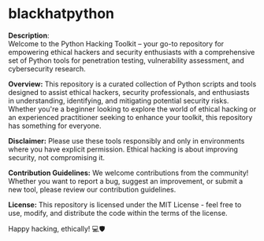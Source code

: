 # blackhatpython
**Description**:  
Welcome to the Python Hacking Toolkit – your go-to repository for empowering ethical hackers and security enthusiasts with a comprehensive set of Python tools for penetration testing, vulnerability assessment, and cybersecurity research.

**Overview:**
This repository is a curated collection of Python scripts and tools designed to assist ethical hackers, security professionals, and enthusiasts in understanding, identifying, and mitigating potential security risks. Whether you're a beginner looking to explore the world of ethical hacking or an experienced practitioner seeking to enhance your toolkit, this repository has something for everyone.

**Disclaimer:**
Please use these tools responsibly and only in environments where you have explicit permission. Ethical hacking is about improving security, not compromising it.

**Contribution Guidelines:**
We welcome contributions from the community! Whether you want to report a bug, suggest an improvement, or submit a new tool, please review our contribution guidelines.

**License:**
This repository is licensed under the MIT License - feel free to use, modify, and distribute the code within the terms of the license.

Happy hacking, ethically! 💻🛡️








